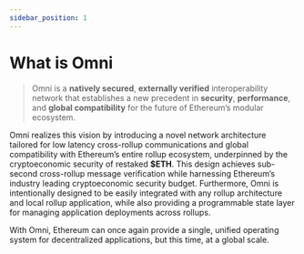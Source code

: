 ```yaml
---
sidebar_position: 1
---
```


# What is Omni

> Omni is a **natively secured**, **externally verified** interoperability network that establishes a new precedent in **security**, **performance**, and **global compatibility** for the future of Ethereum’s modular ecosystem.

Omni realizes this vision by introducing a novel network architecture tailored for low latency cross-rollup communications and global compatibility with Ethereum’s entire rollup ecosystem, underpinned by the cryptoeconomic security of restaked **\$ETH**. This design achieves sub-second cross-rollup message verification while harnessing Ethereum’s industry leading cryptoeconomic security budget. Furthermore, Omni is intentionally designed to be easily integrated with any rollup architecture and local rollup application, while also providing a programmable state layer for managing application deployments across rollups.

With Omni, Ethereum can once again provide a single, unified operating system for decentralized applications, but this time, at a global scale.
